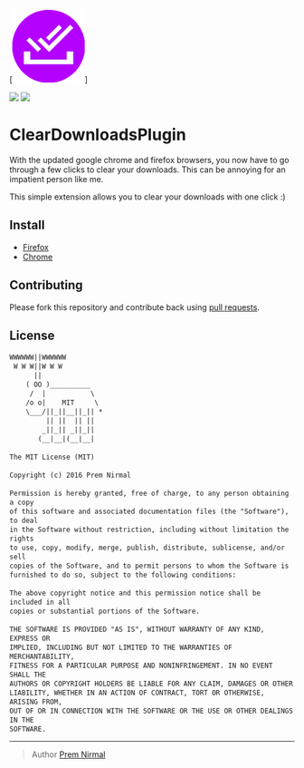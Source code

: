 [![](icon.png)]

[![](https://images.sftcdn.net/images/t_app-logo-l,f_auto,dpr_auto/p/f484e040-96d2-11e6-9a72-00163ed833e7/1808152659/mozilla-firefox-firefox-logo-2017.png)](https://addons.mozilla.org/en-US/firefox/addon/clear-downloads-plugin/)  [![](https://www.google.com/chrome/static/images/chrome-logo.svg)](https://chrome.google.com/webstore/detail/cleardownloads-plugin/okkpnkhmlpilfilmflchpbmkbcegiaeo)

# ClearDownloadsPlugin

With the updated google chrome and firefox browsers, you now have to go through a few clicks to clear your downloads.
This can be annoying for an impatient person like me.

This simple extension allows you to clear your downloads with one click :)

## Install

- [Firefox](https://addons.mozilla.org/en-US/firefox/addon/clear-downloads-plugin/)
- [Chrome](https://chrome.google.com/webstore/detail/cleardownloads-plugin/okkpnkhmlpilfilmflchpbmkbcegiaeo)

## Contributing

Please fork this repository and contribute back using [pull requests](https://github.com/premnirmal/ClearDownloadsPlugin/pulls).

## License

```
WWWWWW||WWWWWW
 W W W||W W W
      ||
    ( OO )__________
     /  |           \
    /o o|    MIT     \
    \___/||_||__||_|| *
         || ||  || ||
        _||_|| _||_||
       (__|__|(__|__|

The MIT License (MIT)

Copyright (c) 2016 Prem Nirmal

Permission is hereby granted, free of charge, to any person obtaining a copy
of this software and associated documentation files (the "Software"), to deal
in the Software without restriction, including without limitation the rights
to use, copy, modify, merge, publish, distribute, sublicense, and/or sell
copies of the Software, and to permit persons to whom the Software is
furnished to do so, subject to the following conditions:

The above copyright notice and this permission notice shall be included in all
copies or substantial portions of the Software.

THE SOFTWARE IS PROVIDED "AS IS", WITHOUT WARRANTY OF ANY KIND, EXPRESS OR
IMPLIED, INCLUDING BUT NOT LIMITED TO THE WARRANTIES OF MERCHANTABILITY,
FITNESS FOR A PARTICULAR PURPOSE AND NONINFRINGEMENT. IN NO EVENT SHALL THE
AUTHORS OR COPYRIGHT HOLDERS BE LIABLE FOR ANY CLAIM, DAMAGES OR OTHER
LIABILITY, WHETHER IN AN ACTION OF CONTRACT, TORT OR OTHERWISE, ARISING FROM,
OUT OF OR IN CONNECTION WITH THE SOFTWARE OR THE USE OR OTHER DEALINGS IN THE
SOFTWARE.
```


---

> Author
> [Prem Nirmal](http://premnirmal.me/)
